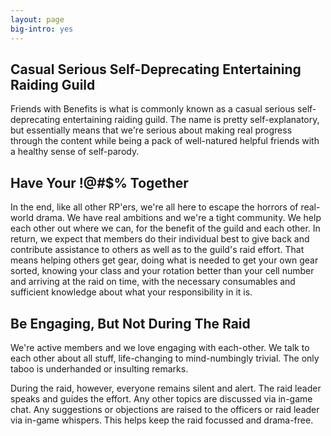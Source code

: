 ```yaml
---
layout: page
big-intro: yes
---
```


Casual Serious Self-Deprecating Entertaining Raiding Guild
----------------------------------------------------------

Friends with Benefits is what is commonly known as a casual serious self-deprecating entertaining raiding guild.  The name is pretty self-explanatory, but essentially means that we're serious about making real progress through the content while being a pack of well-natured helpful friends with a healthy sense of self-parody.

Have Your !@#$% Together
------------------------

In the end, like all other RP'ers, we're all here to escape the horrors of real-world drama.  We have real ambitions and we're a tight community.  We help each other out where we can, for the benefit of the guild and each other.  In return, we expect that members do their individual best to give back and contribute assistance to others as well as to the guild's raid effort.  That means helping others get gear, doing what is needed to get your own gear sorted, knowing your class and your rotation better than your cell number and arriving at the raid on time, with the necessary consumables and sufficient knowledge about what your responsibility in it is.

Be Engaging, But Not During The Raid
------------------------------------

We're active members and we love engaging with each-other.  We talk to each other about all stuff, life-changing to mind-numbingly trivial.  The only taboo is underhanded or insulting remarks.

During the raid, however, everyone remains silent and alert.  The raid leader speaks and guides the effort.  Any other topics are discussed via in-game chat.  Any suggestions or objections are raised to the officers or raid leader via in-game whispers.  This helps keep the raid focussed and drama-free.
